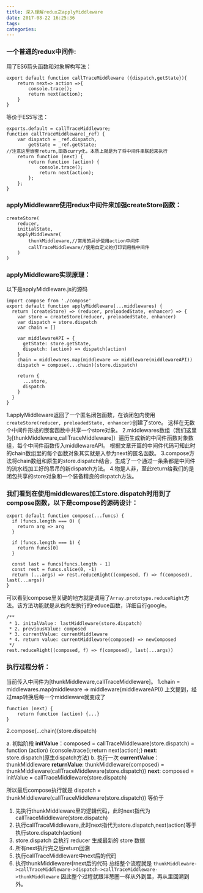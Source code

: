 ```yaml
---
title: 深入理解redux之applyMiddleware
date: 2017-08-22 16:25:36
tags:
categories:
---
```

### 一个普通的redux中间件:
用了ES6箭头函数和对象解构写法：
```
export default function callTraceMiddleware ({dispatch,getState}){
    return next=> action =>{
        console.trace();
        return next(action);
    }
}
```
等价于ES5写法：
```
exports.default = callTraceMiddleware;
function callTraceMiddleware(_ref) {
    var dispatch = _ref.dispatch,
        getState = _ref.getState;
//注意这里嵌套return,函数curry化，本质上就是为了将中间件串联起来执行
    return function (next) {
        return function (action) {
            console.trace();
            return next(action);
        };
    };
}
```

### applyMiddleware使用redux中间件来加强createStore函数：
```
createStore(
	reducer,
	initialState,
	applyMiddleware(
		thunkMiddleware,//常用的异步使用action中间件
		callTraceMiddleware//使用自定义的打印调用栈中间件
	)
)
```

### applyMiddleware实现原理：
以下是applyMiddleware.js的源码
```
import compose from './compose'
export default function applyMiddleware(...middlewares) {
  return (createStore) => (reducer, preloadedState, enhancer) => {
    var store = createStore(reducer, preloadedState, enhancer)
    var dispatch = store.dispatch
    var chain = []

    var middlewareAPI = {
      getState: store.getState,
      dispatch: (action) => dispatch(action)
    }
    chain = middlewares.map(middleware => middleware(middlewareAPI))
    dispatch = compose(...chain)(store.dispatch)

    return {
      ...store,
      dispatch
    }
  }
}
```
1.applyMiddleware返回了一个匿名闭包函数，在该闭包内使用`createStore(reducer, preloadedState, enhancer)`创建了store。
这样在无数个中间件形成的嵌套函数中共享一个store对象。
2.middlewares数组（我们这里为[thunkMiddleware,callTraceMiddleware]）遍历生成新的中间件函数对象数组，每个中间件函数传入middlewareAPI。
根据文章开篇的中间件代码可知此时的chain数组里的每个函数对象其实就是入参为next的匿名函数。
3.compose方法将chain数组和原生的store.dispatch结合，生成了一个通过一条条都是中间件的流水线加工好的吊吊的新dispatch方法。
4.物是人非，至此return给我们的是闭包共享的store对象和一个装备精良的dispatch方法。

### 我们看到在使用middlewares加工store.dispatch时用到了compose函数，以下是compose的源码设计：
```
export default function compose(...funcs) {
  if (funcs.length === 0) {
    return arg => arg
  }

  if (funcs.length === 1) {
    return funcs[0]
  }

  const last = funcs[funcs.length - 1]
  const rest = funcs.slice(0, -1)
  return (...args) => rest.reduceRight((composed, f) => f(composed), last(...args))
}
```
可以看到compose里关键的地方就是调用了`Array.prototype.reduceRight`方法。该方法功能就是从右向左执行的reduce函数，详细自行google。
```
/**
 * 1. initalValue： lastMiddleware(store.dispatch)
 * 2. previousValue: composed
 * 3. currentValue: currentMiddleware
 * 4. return value: currentMiddleware(composed) => newComposed
 */
rest.reduceRight((composed, f) => f(composed), last(...args))
```

### 执行过程分析：
当前传入中间件为[thunkMiddleware,callTraceMiddleware]。
1.chain = middlewares.map(middleware => middleware(middlewareAPI))
上文提到，经过map转换后每一个middleware就变成了
```
function (next) {
    return function (action) {...}
}

```
2.compose(...chain)(store.dispatch)

a. 初始阶段
**initValue**：composed = callTraceMiddleware(store.dispatch) = function (action) {console.trace();return next(action);}
**next**: store.dispatch(原生dispatch方法)
b. 执行一次
**currentValue**：thunkMiddleware
**returnValue**: thunkMiddleware(composed) = thunkMiddleware(callTraceMiddleware(store.dispatch))
**next**: composed = initValue = callTraceMiddleware(store.dispatch)

所以最后compose执行就是
dispatch = thunkMiddleware(callTraceMiddleware(store.dispatch))
等价于
1. 先执行thunkMiddleware里的逻辑代码，此时next指代为callTraceMiddleware(store.dispatch)
2. 执行callTraceMiddleware,此时next指代为store.dispatch,next(action)等于执行store.dispatch(action)
3. store.dispatch 会执行 reducer 生成最新的 store 数据
4. 所有next执行完之后return回溯
5. 执行callTraceMiddleware中next后的代码
6. 执行thunkMiddleware中next后的代码
总结整个流程就是
`thunkMiddleware->callTraceMiddleware->dispatch->callTraceMiddleware->thunkMiddleware`
因此整个过程就跟洋葱圈一样从外到里，再从里回溯到外。
